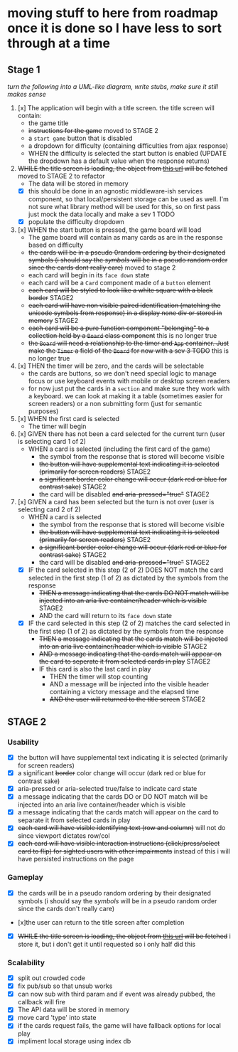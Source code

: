 # moving stuff to here from roadmap once it is done so I have less to sort through at a time

## Stage 1

*turn the following into a UML-like diagram, write stubs, make sure it still makes sense*

1. [x] The application will begin with a title screen. the title screen will contain:
    - the game title
    - ~~instructions for the game~~ moved to STAGE 2
    - a `start game` button that is disabled
    - a dropdown for difficulty (containing difficulties from ajax response)
    - WHEN the difficulty is selected the start button is enabled (UPDATE the dropdown has a default value when the response returns)
1. ~~WHILE the title screen is loading, the object from [this url](https://web-code-test-dot-nyt-games-prd.appspot.com/cards.json) will be fetched~~ moved to STAGE 2 to refactor
    - The data will be stored in memory
    - [x] this should be done in an agnostic middleware-ish services component, so that local/persistent storage can be used as well. I'm not sure what library method will be used for this, so on first pass just mock the data locally and make a sev 1 TODO
    - [x] populate the difficulty dropdown
1. [x] WHEN the start button is pressed, the game board will load
    - The game board will contain as many cards as are in the response based on difficulty
    - ~~the cards will be in a pseudo 0random ordering by their designated symbols (i should say the _symbols_ will be in a pseudo random order since the cards dont really care)~~ moved to stage 2
    - each card will begin in its ``face down`` state
    - each card will be a `Card` component made of a `button` element
    - ~~each card will be styled to look like a white square with a black border~~ STAGE2
    - ~~each card will have non visible paired identification (matching the unicode symbols from response) in a display none div or stored in memory~~ STAGE2
    - ~~each card will be a pure function component "belonging" to a collection held by a `Board` class component~~ this is no longer true
    - ~~the `Board` will need a relationship to the timer and `App` container. Just make the `Timer` a field of the `Board` for now with a sev 3 TODO~~ this is no longer true
1. [x] THEN the timer will be zero, and the cards will be selectable
    - the cards are buttons, so we don't need special logic to manage focus or use keyboard events with mobile or desktop screen readers
    - for now just put the cards in a `section` and make sure they work with a keyboard. we can look at making it a table (sometimes easier for screen readers) or a non submitting form (just for semantic purposes)
1. [x] WHEN the first card is selected
    - The timer will begin
1. [x] GIVEN there has not been a card selected for the current turn (user is selecting card 1 of 2)
    - WHEN a card is selected (including the first card of the game)
        - the symbol from the response that is stored will become visible
        - ~~the button will have supplemental text indicating it is selected (primarily for screen readers)~~ STAGE2
        - ~~a significant border color change will occur (dark red or blue for contrast sake)~~ STAGE2
        - the card will be disabled ~~and aria-pressed="true"~~ STAGE2
1. [x] GIVEN a card has been selected but the turn is not over (user is selecting card 2 of 2)
    - WHEN a card is selected
        - the symbol from the response that is stored will become visible
        - ~~the button will have supplemental text indicating it is selected (primarily for screen readers)~~ STAGE2
        - ~~a significant border color change will occur (dark red or blue for contrast sake)~~ STAGE2
        - the card will be disabled ~~and aria-pressed="true"~~ STAGE2
    - [x] IF the card selected in this step (2 of 2) DOES NOT match the card selected in the first step (1 of 2) as dictated by the symbols from the response
        - ~~THEN a message indicating that the cards DO NOT match will be injected into an aria live container/header which is visible~~ STAGE2
        - AND the card will return to its `face down` state
    - [x] IF the card selected in this step (2 of 2) matches the card selected in the first step (1 of 2) as dictated by the symbols from the response
        - ~~THEN a message indicating that the cards match will be injected into an aria live container/header which is visible~~ STAGE2
        - ~~AND a message indicating that the cards match will appear on the card to seperate it from selected cards in play~~ STAGE2
        - IF this card is also the last card in play
            - THEN the timer will stop counting
            - AND a message will be injected into the visible header containing a victory message and the elapsed time
            - ~~AND the user will returned to the title screen~~ STAGE2

## STAGE 2

### Usability

- [x] the button will have supplemental text indicating it is selected (primarily for screen readers)
- [x] a significant ~~border~~ color change will occur (dark red or blue for contrast sake)
- [x] aria-pressed or aria-selected true/false to indicate card state
- [x] a message indicating that the cards DO or DO NOT match will be injected into an aria live container/header which is visible
- [x] a message indicating that the cards match will appear on the card to separate it from selected cards in play
- [x] ~~each card will have visible identifying text (row and column)~~ will not do since viewport dictates row/col
- [x] ~~each card will have visible interaction instructions (click/press/select card to flip) for sighted users with other impairments~~ instead of this i will have persisted instructions on the page

### Gameplay

- [x] the cards will be in a pseudo random ordering by their designated symbols (i should say the _symbols_ will be in a pseudo random order since the cards don't really care)
- [x]the user can return to the title screen after completion
- [x] ~~WHILE the title screen is loading, the object from [this url](https://web-code-test-dot-nyt-games-prd.appspot.com/cards.json) will be fetched~~ i store it, but i don't get it until requested so i only half did this

### Scalability

- [x] split out crowded code
- [x] fix pub/sub so that unsub works
- [x] can now sub with third param and if event was already pubbed, the callback will fire
- [x] The API data will be stored in memory
- [x] move card 'type' into state
- [x] if the cards request fails, the game will have fallback options for local play
- [x] impliment local storage using index db
